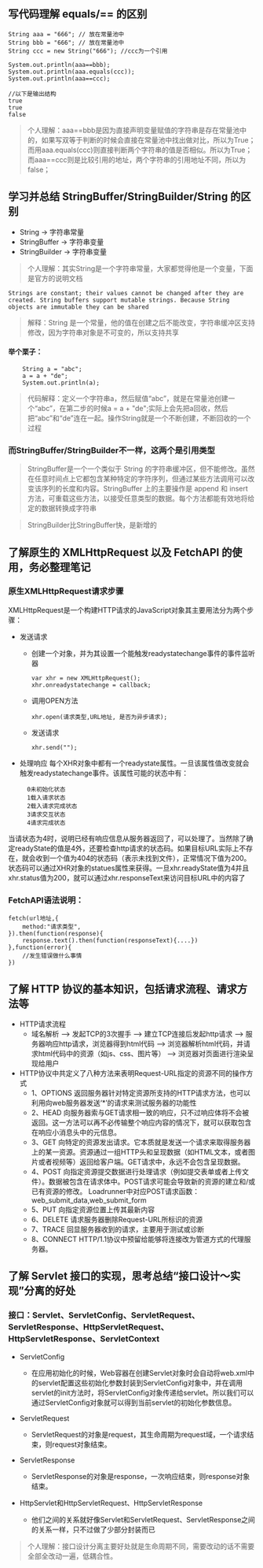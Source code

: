 ## 写代码理解 equals/== 的区别
```
String aaa = "666";	// 放在常量池中
String bbb = "666";	// 放在常量池中
String ccc = new String("666");	//ccc为一个引用

System.out.println(aaa==bbb);
System.out.println(aaa.equals(ccc));
System.out.println(aaa==ccc);

//以下是输出结构
true
true
false
```
> 个人理解：aaa==bbb是因为直接声明变量赋值的字符串是存在常量池中的，如果写双等于判断的时候会直接在常量池中找出做对比，所以为True；而用aaa.equals(ccc)则直接判断两个字符串的值是否相似。所以为True；而aaa==ccc则是比较引用的地址，两个字符串的引用地址不同，所以为false；

## 学习并总结 StringBuffer/StringBuilder/String 的区别
- String -> 字符串常量
- StringBuffer -> 字符串变量
- StringBuilder -> 字符串变量

> 个人理解：其实String是一个字符串常量，大家都觉得他是一个变量，下面是官方的说明文档

```
Strings are constant; their values cannot be changed after they are created. String buffers support mutable strings. Because String objects are immutable they can be shared
```

> 解释：String 是一个常量，他的值在创建之后不能改变，字符串缓冲区支持修改，因为字符串对象是不可变的，所以支持共享

#### 举个栗子：
```
	String a = "abc";
    a = a + "de";
    System.out.println(a);
```
> 代码解释：定义一个字符串a，然后赋值“abc”，就是在常量池创建一个“abc”，在第二步的时候a = a + "de";实际上会先把a回收，然后把“abc”和“de”连在一起。操作String就是一个不断创建，不断回收的一个过程

### 而StringBuffer/StringBuilder不一样，这两个是引用类型
> StringBuffer是一个一个类似于 String 的字符串缓冲区，但不能修改。虽然在任意时间点上它都包含某种特定的字符序列，但通过某些方法调用可以改变该序列的长度和内容。StringBuffer 上的主要操作是 append 和 insert 方法，可重载这些方法，以接受任意类型的数据。每个方法都能有效地将给定的数据转换成字符串

> StringBuilder比StringBuffer快，是新增的

## 了解原生的 XMLHttpRequest 以及 FetchAPI 的使用，务必整理笔记

### 原生XMLHttpRequest请求步骤

XMLHttpRequest是一个构建HTTP请求的JavaScript对象其主要用法分为两个步骤：
- 发送请求
	- 创建一个对象，并为其设置一个能触发readystatechange事件的事件监听器
		```
		var xhr = new XMLHttpRequest();
		xhr.onreadystatechange = callback;
		```
	- 调用OPEN方法
		```
		xhr.open(请求类型,URL地址, 是否为异步请求);
		```
	- 发送请求
		```
		xhr.send("");
		```
- 处理响应
每个XHR对象中都有一个readystate属性。一旦该属性值改变就会触发readystatechange事件。该属性可能的状态中有：

        0未初始化状态
        1载入请求状态
        2载入请求完成状态
        3请求交互状态
        4请求完成状态

当请状态为4时，说明已经有响应信息从服务器返回了，可以处理了。当然除了确定readyState的值是4外，还要检查http请求的状态码。如果目标URL实际上不存在，就会收到一个值为404的状态码（表示未找到文件），正常情况下值为200。状态码可以通过XHR对象的statues属性来获得。一旦xhr.readyState值为4并且xhr.status值为200，就可以通过xhr.responseText来访问目标URL中的内容了

### FetchAPI语法说明：
```
fetch(url地址,{
	method:"请求类型",
}).then(function(response){
	response.text().then(function(responseText){....})
},function(error){
	//发生错误做什么事情
})
```


## 了解 HTTP 协议的基本知识，包括请求流程、请求方法等

- HTTP请求流程
	- 域名解析 --> 发起TCP的3次握手 --> 建立TCP连接后发起http请求 --> 服务器响应http请求，浏览器得到html代码 --> 浏览器解析html代码，并请求html代码中的资源（如js、css、图片等） --> 浏览器对页面进行渲染呈现给用户
- HTTP协议中共定义了八种方法来表明Request-URL指定的资源不同的操作方式
	- 1、OPTIONS
		返回服务器针对特定资源所支持的HTTP请求方法，也可以利用向web服务器发送‘*’的请求来测试服务器的功能性
	- 2、HEAD
		向服务器索与GET请求相一致的响应，只不过响应体将不会被返回。这一方法可以再不必传输整个响应内容的情况下，就可以获取包含在响应小消息头中的元信息。
	- 3、GET
		向特定的资源发出请求。它本质就是发送一个请求来取得服务器上的某一资源。资源通过一组HTTP头和呈现数据（如HTML文本，或者图片或者视频等）返回给客户端。GET请求中，永远不会包含呈现数据。
	- 4、POST
		向指定资源提交数据进行处理请求（例如提交表单或者上传文件）。数据被包含在请求体中。POST请求可能会导致新的资源的建立和/或已有资源的修改。 Loadrunner中对应POST请求函数：web_submit_data,web_submit_form
	- 5、PUT
		向指定资源位置上传其最新内容
	- 6、DELETE
		请求服务器删除Request-URL所标识的资源
	- 7、TRACE
		回显服务器收到的请求，主要用于测试或诊断
	- 8、CONNECT
		HTTP/1.1协议中预留给能够将连接改为管道方式的代理服务器。

## 了解 Servlet 接口的实现，思考总结“接口设计～实现”分离的好处

### 接口：Servlet、ServletConfig、ServletRequest、ServletResponse、HttpServletRequest、HttpServletResponse、ServletContext
- ServletConfig
	- 在应用初始化的时候，Web容器在创建Servlet对象时会自动将web.xml中的servlet配置这些初始化参数封装到ServletConfig对象中，并在调用servlet的init方法时，将ServletConfig对象传递给servlet。所以我们可以通过ServletConfig对象就可以得到当前servlet的初始化参数信息。

- ServletRequest
	- ServletRequest的对象是request，其生命周期为request域，一个请求结束，则request对象结束。

- ServletResponse
	- ServletResponse的对象是response，一次响应结束，则response对象结束。

- HttpServlet和HttpServletRequest、HttpServletResponse
	- 他们之间的关系就好像Servlet和ServletRequest、ServletResponse之间的关系一样，只不过做了少部分封装而已

> 个人理解：接口设计分离主要好处就是生命周期不同，需要改动的话不需要全部全改动一遍，低耦合性。
